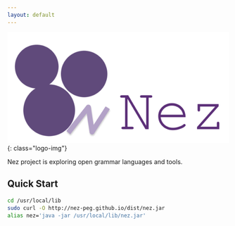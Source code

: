 ```yaml
---
layout: default
---
```


![logo](image/nez_logo.png){: class="logo-img"}

Nez project is exploring open grammar languages and tools.




Quick Start
-----------

~~~bash
cd /usr/local/lib
sudo curl -O http://nez-peg.github.io/dist/nez.jar
alias nez='java -jar /usr/local/lib/nez.jar'
~~~
